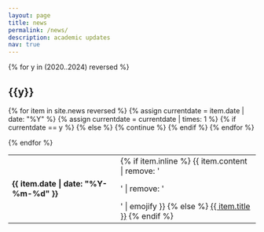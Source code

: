 ```yaml
---
layout: page
title: news
permalink: /news/
description: academic updates
nav: true
---
```



<div class="news">
  <div class="table-responsive">
  {% for y in (2020..2024) reversed %}
  <table class="table table-sm table-borderless">
  <h2 class="year">{{y}}</h2>
  {% for item in site.news reversed %}
    {% assign currentdate = item.date | date: "%Y" %}
    {% assign currentdate = currentdate | times: 1 %}
    {% if currentdate == y %}
      <tr>
        <td scope="row"><strong>{{ item.date | date: "%Y-%m-%d" }}</strong></td>
        <td>
          {% if item.inline %}
            {{ item.content | remove: '<p>' | remove: '</p>' | emojify }}
          {% else %}
            <a class="news-title" href="{{ item.url | relative_url }}">{{ item.title }}</a>
          {% endif %}
        </td>
      </tr>
    {% else %}
      {% continue %}
    {% endif %}
  {% endfor %}

  {% endfor %}
